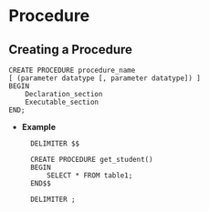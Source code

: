 # Procedure

## Creating a Procedure

    CREATE PROCEDURE procedure_name
    [ (parameter datatype [, parameter datatype]) ]  
    BEGIN  
        Declaration_section  
        Executable_section  
    END;  

* **Example**

        DELIMITER $$ 

        CREATE PROCEDURE get_student()  
        BEGIN  
            SELECT * FROM table1;  
        END$$  

        DELIMITER ;